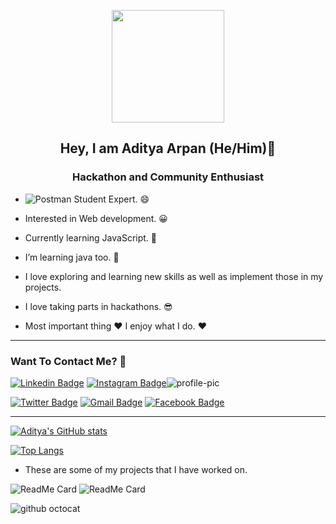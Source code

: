 <p align="center">
    <img src="https://user-images.githubusercontent.com/75975428/137167456-7c1bc069-6811-4b1a-95c3-2179028e626f.png" width="180">
</p>
<h2 align="center"> Hey, I am Aditya Arpan (He/Him)👋 </h2>
<h3 align="center"> Hackathon and Community Enthusiast </h3>


- ![Postman](https://img.shields.io/badge/Postman-FF6C37?style=for-the-badge&logo=postman&logoColor=white) Student Expert. :smile:


- Interested in Web development. :grinning:
-	Currently learning JavaScript. :star_struck:
-	I’m learning java too. :muscle:
-	I love exploring and learning new skills as well as implement those in my projects.
-	I love taking parts in hackathons. :sunglasses:
-	Most important thing :heart: I enjoy what I do. :heart:

---

### Want To Contact Me? 📱

[![Linkedin Badge](https://img.shields.io/badge/-Aditya_Arpan-blue?style=plastic&logo=Linkedin&logoColor=white&link=https://www.linkedin.com/in/arpan-aditya/)](https://www.linkedin.com/in/arpan-aditya/)
[![Instagram Badge](https://img.shields.io/badge/-adityaa__sahoo-purple?style=plastic&logo=instagram&logoColor=white&link=https://instagram.com/adityaa_sahoo/)](https://instagram.com/adityaa_sahoo)![profile-pic](https://user-images.githubusercontent.com/75975428/137166500-db2ba8ed-0344-47ae-a919-d19da5ffdd7c.png)

[![Twitter Badge](https://img.shields.io/badge/-adityaa__sahoo-blue?style=plastic&logo=Twitter&logoColor=white&link=https://twitter.com/adityaa_sahoo/)](https://twitter.com/adityaa_sahoo/)
[![Gmail Badge](https://img.shields.io/badge/adityaarpansahoo@gmail.com-white?style=plastic&logo=Gmail&logoColor=&link=mailto:adityaarpansahoo@gmail.com)](mailto:adityaarpansahoo@gmail.com)
[![Facebook Badge](https://img.shields.io/badge/-Aditya_Arpan-blue?style=plastic&logo=Facebook&logoColor=white&link=https://facebook.com/adityaasahoo)](https://www.facebook.com/adityaasahoo/)

---

[![Aditya's GitHub stats](https://github-readme-stats.vercel.app/api?username=arpanaditya)](https://github.com/arpanaditya/github-readme-stats)

[![Top Langs](https://github-readme-stats.vercel.app/api/top-langs/?username=arpanaditya)](https://github.com/arpanaditya/github-readme-stats)

- These are some of my projects that I have worked on. 

![ReadMe Card](https://github-readme-stats.vercel.app/api/pin/?username=arpanaditya&repo=NEWLIFE)
![ReadMe Card](https://github-readme-stats.vercel.app/api/pin/?username=arpanaditya&repo=Hack-NITP)

![github octocat](https://user-images.githubusercontent.com/75975428/105281152-7ee28900-5bd1-11eb-9165-851d9d5eb975.png)

